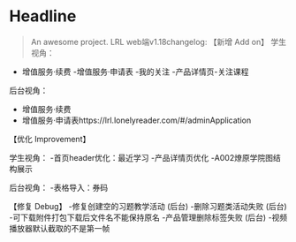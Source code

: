 # Headline

> An awesome project.
LRL web端v1.18changelog:
【新增 Add on】
学生视角：
- 增值服务·续费
-增值服务·申请表
-我的关注
-产品详情页-关注课程

后台视角：
- 增值服务·续费
- 增值服务·申请表https://lrl.lonelyreader.com/#/adminApplication


【优化 Improvement】

学生视角：
-首页header优化：最近学习
-产品详情页优化
-A002燎原学院图结构展示

后台视角：
-表格导入：券码

【修复 Debug】
-修复创建空的习题教学活动 (后台)
-删除习题类活动失败 (后台)
-可下载附件打包下载后文件名不能保持原名 
-产品管理删除标签失败  (后台)
-视频播放器默认截取的不是第一帧
